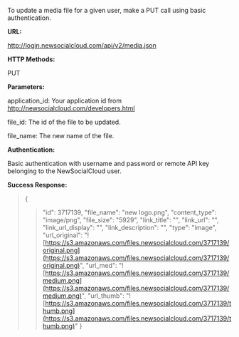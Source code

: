 To update a media file for a given user, make a PUT call using basic authentication.

**URL:**

http://login.newsocialcloud.com/api/v2/media.json

**HTTP Methods:**

PUT

**Parameters:**

<p>application_id: Your application id from <a href='http://newsocialcloud.com/developers.html'>http://newsocialcloud.com/developers.html</a></p>
<p>file_id: The id of the file to be updated.</p>
<p>file_name: The new name of the file.</p>

**Authentication:**

Basic authentication with username and password or remote API key belonging to the NewSocialCloud user.

**Success Response:**

> {
> > "id": 3717139,
> > "file\_name": "new logo.png",
> > "content\_type": "image/png",
> > "file\_size": "5929",
> > "link\_title": "",
> > "link\_url": "",
> > "link\_url\_display": "",
> > "link\_description": "",
> > "type": "image",
> > "url\_original": "![https://s3.amazonaws.com/files.newsocialcloud.com/3717139/original.png](https://s3.amazonaws.com/files.newsocialcloud.com/3717139/original.png)",
> > "url\_med": "![https://s3.amazonaws.com/files.newsocialcloud.com/3717139/medium.png](https://s3.amazonaws.com/files.newsocialcloud.com/3717139/medium.png)",
> > "url\_thumb": "![https://s3.amazonaws.com/files.newsocialcloud.com/3717139/thumb.png](https://s3.amazonaws.com/files.newsocialcloud.com/3717139/thumb.png)"
> > }